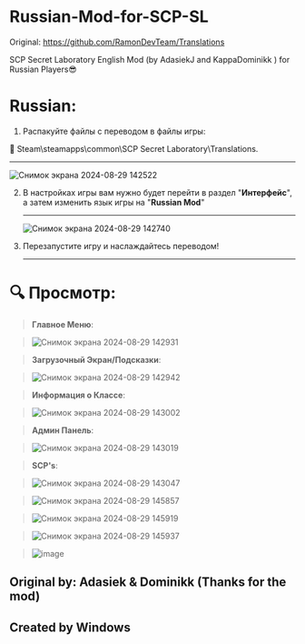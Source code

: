 # Russian-Mod-for-SCP-SL
Original: https://github.com/RamonDevTeam/Translations 

SCP Secret Laboratory English Mod (by AdasiekJ and KappaDominikk ) for Russian Players😎

# **Russian:**
1. Распакуйте файлы с переводом в файлы игры:

📁 Steam\steamapps\common\SCP Secret Laboratory\Translations.

<hr>

![Снимок экрана 2024-08-29 142522](https://github.com/user-attachments/assets/1777eaf3-99f1-4235-9310-452a21711ee6)

2. В настройках игры вам нужно будет перейти в раздел "<b>Интерфейс</b>", а затем изменить язык игры на "<b>Russian Mod</b>"

   <hr>

   ![Снимок экрана 2024-08-29 142740](https://github.com/user-attachments/assets/2860c0a5-a37a-4fce-9853-3d9b65825de3)

3. Перезапустите игру и наслаждайтесь переводом!

   <hr>

# 🔍 **Просмотр:**
> **Главное Меню**:

> ![Снимок экрана 2024-08-29 142931](https://github.com/user-attachments/assets/37acfca5-fef5-4de6-985b-b90f7b371ea7)

> **Загрузочный Экран/Подсказки**:

> ![Снимок экрана 2024-08-29 142942](https://github.com/user-attachments/assets/708ce9b0-3930-45d6-86a2-ffd9fb31360c)

> **Информация о Классе**:

> ![Снимок экрана 2024-08-29 143002](https://github.com/user-attachments/assets/3459c327-2ea2-4d31-88ef-a419b9d79952)

> **Админ Панель**:

> ![Снимок экрана 2024-08-29 143019](https://github.com/user-attachments/assets/48361835-6bd5-46da-9ae6-b2b5d5168f63)

> **SCP's**:

> ![Снимок экрана 2024-08-29 143047](https://github.com/user-attachments/assets/9b564af0-c8f4-498c-9131-b1f255c61b12)

> ![Снимок экрана 2024-08-29 145857](https://github.com/user-attachments/assets/564136f1-b021-4e88-81d9-5648e4c6b2db)

>![Снимок экрана 2024-08-29 145919](https://github.com/user-attachments/assets/e0bc46a9-b016-4473-81ba-098faa7a6780)

>![Снимок экрана 2024-08-29 145937](https://github.com/user-attachments/assets/e7b66d10-69f1-4449-8efd-f11763d73d7c)

>![image](https://github.com/user-attachments/assets/49c05d08-0301-4eda-8fd8-4ba031761ddd)


 
## **Original by: Adasiek & Dominikk (Thanks for the mod)**
## **Created by Windows**
